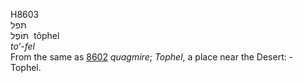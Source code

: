 <body>
  <p>H8603<br>  תּפל  <br> תּּוֹפֶל  ‎  tôphel  <br><i>to‘-fel </i><br>From the same as <a href="h8602.htm">8602</a>  <i>quagmire</i>; <i>Tophel</i>, a place near the Desert: - Tophel.<br></p>
 </body>